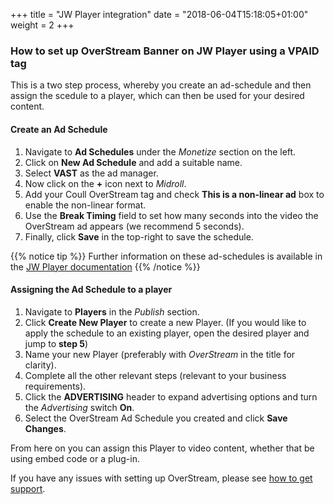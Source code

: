 +++
title = "JW Player integration"
date = "2018-06-04T15:18:05+01:00"
weight = 2
+++

### How to set up OverStream Banner on JW Player using a VPAID tag

This is a two step process, whereby you create an ad-schedule and then assign the scedule to a player, which can then be used for your desired content.

#### Create an Ad Schedule
1. Navigate to **Ad Schedules** under the *Monetize* section on the left.
2. Click on **New Ad Schedule** and add a suitable name.
3. Select **VAST** as the ad manager.
4. Now click on the **+** icon next to *Midroll*.
5. Add your Coull OverStream tag and check **This is a non-linear ad** box to enable the non-linear format.
6. Use the **Break Timing** field to set how many seconds into the video the OverStream ad appears (we recommend 5 seconds).
7. Finally, click **Save** in the top-right to save the schedule.

{{% notice tip %}}
Further information on these ad-schedules is available in the <a href="https://support.jwplayer.com/articles/how-to-schedule-ad-breaks" target="_blank">JW Player documentation</a>
{{% /notice %}}

#### Assigning the Ad Schedule to a player
1. Navigate to **Players** in the *Publish* section.
2. Click **Create New Player** to create a new Player. (If you would like to apply the schedule to an existing player, open the desired player and jump to **step 5**)
3. Name your new Player (preferably with *OverStream* in the title for clarity).
4. Complete all the other relevant steps (relevant to your business requirements).
5. Click the **ADVERTISING** header to expand advertising options and turn the *Advertising* switch **On**.
6. Select the OverStream Ad Schedule you created and click **Save Changes**.

From here on you can assign this Player to video content, whether that be using embed code or a plug-in.

If you have any issues with setting up OverStream, please see [how to get support](/how-to-get-support/).
